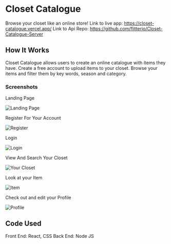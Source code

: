 # Closet Catalogue

Browse your closet like an online store!
Link to live app: https://closet-catalogue.vercel.app/
Link to Api Repo: https://github.com/flitterio/Closet-Catalogue-Server

## How It Works
Closet Catalogue allows users to create an online catalogue with items they have. Create a free account to upload items to your closet. Browse your items and filter them by key words, season and category.

### Screenshots
Landing Page

![Landing Page](/images/logo.png)

Register For Your Account

![Register](/images/logo.png)

Login

![Login](/images/logo.png)

View And Search Your Closet

![Your Closet](/images/logo.png)

Look at your Item

![Item](/images/logo.png)

Check out and edit your Profile

![Profile](/images/logo.png)

## Code Used
Front End: React, CSS
Back End: Node JS
